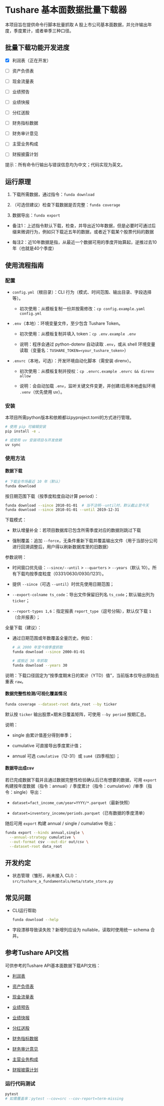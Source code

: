 # Tushare 基本面数据批量下载器

本项目旨在提供命令行脚本批量抓取 A 股上市公司基本面数据，并允许输出年度，季度累计，或者单季三种口径。

## 批量下载功能开发进度

* [x] 利润表（正在开发）

* [ ] 资产负债表

* [ ] 现金流量表

* [ ] 业绩预告

* [ ] 业绩快报

* [ ] 分红送股

* [ ] 财务指标数据

* [ ] 财务审计意见

* [ ] 主营业务构成

* [ ] 财报披露计划

提示：所有命令行输出与错误信息均为中文；代码实现为英文。

## 运行原理

1. 下载所需数据，通过指令：`funda download`

2. （可选但建议）检查下载数据是否完整：`funda coverage`

3. 数据导出：`funda export`

* 备注1：上述指令默认下载，检查，并导出近10年数据，但是必要时可通过后缀来微调行为，例如只下载近五年的数据，或者近下载某个股票代码的数据

* 每注2：近10年数据是指，从最近一个数据可用的季度开始算起，逆推过去10年（也就是40个季度）

## 使用流程指南

### 配置

* `config.yml`（根目录）：CLI 行为（模式、时间范围、输出目录、字段选择等）。

    * 初次使用：从模板复制一份并按需修改：`cp config.example.yaml config.yml`

* `.env`（本地）：环境变量文件，至少包含 Tushare Token。

    * 初次使用：从模板复制并填入 token：`cp .env.example .env`

    * 说明：程序会通过 python-dotenv 自动读取 `.env`，或从 shell 环境变量读取（变量名：`TUSHARE_TOKEN=<your_tushare_token>`）

* `.envrc`（本地，可选）：开发环境自动化脚本（需安装 direnv）。

    * 初次使用：从模板复制并授权：`cp .envrc.example .envrc && direnv allow`

    * 说明：会自动加载 `.env`，监听关键文件变更，并创建/启用本地虚拟环境 `.venv`（优先使用 uv）。

### 安装

本项目所需python版本和依赖都以pyproject.toml的方式进行管理。

```bash
# 使用 pip 可编辑安装
pip install -e .

# 或使用 uv 安装项目与开发依赖
uv sync
```

### 使用方法

#### 数据下载

```bash
# 下载全市场最近 10 年（默认）
funda download
```

按日期范围下载（按季度粒度自动计算 period）：

```bash
funda download --since 2010-01-01  # 当不注明--until时，默认截止至今天
funda download --since 2010-01-01 --until 2019-12-31
```

下载模式：

* 默认增量补全：若项目数据库已包含所需季度对应的数据则跳过下载

* 强制覆盖：追加 `--force`，无条件重新下载并覆盖输出文件（用于当部分公司进行回溯调整后，用户得以刷新数据库里的旧数据）

参数说明：

* 时间窗口优先级：`--since/--until` > `--quarters` > `--years`（默认 10）。所有下载均按季度粒度（0331/0630/0930/1231）。

* 提供 `--since`（可选 `--until`）时优先使用日期范围；

* `--export-colname ts_code`：导出文件保留旧列名 `ts_code`；默认输出列为 `ticker`；
* `--report-types 1,6`：指定报表 `report_type`（逗号分隔），默认仅下载 `1`（合并报表）；

全量下载（建议）：

* 通过日期范围或年数覆盖全量历史。例如：

    ```bash
    # 从 2000 年至今按季度抓取
    funda download --since 2000-01-01

    # 或按近 30 年抓取
    funda download --years 30
    ```

说明：下载口径固定为“按季度期末日的累计（YTD）值”，当前版本仅导出原始去重表 `raw`。

#### 数据完整性检测/可视化覆盖情况

```bash
funda coverage --dataset-root data_root --by ticker
```

默认按 `ticker` 输出股票×期末日覆盖矩阵，可使用 `--by period` 按期汇总。

说明：

* single 由累计值差分得到单季；

* cumulative 可直接导出季度累计值；

* annual 可选 `cumulative`（12-31）或 `sum4`（四季相加）；

#### 数据导出成csv

若已完成数据下载并且通过数据完整性检验确认后已有想要的数据，可用 `export` 构建按年度数据（指令：annual）/ 季度累计（指令：cumulative）/单季（指令：single）导出：

* `dataset=fact_income_cum/year=YYYY/*.parquet`（最新快照）

* `dataset=inventory_income/periods.parquet`（已有数据的季度清单）

随后可用 `export` 构建 annual / single / cumulative 导出：

```bash
funda export --kinds annual,single \
  --annual-strategy cumulative \
  --out-format csv --out-dir out/csv \
  --dataset-root data_root
```

## 开发约定

* 状态管理（雏形，尚未接入 CLI）：`src/tushare_a_fundamentals/meta/state_store.py`

## 常见问题

* CLI运行帮助

    ```bash
    funda download --help
    ```

* 字段漂移导致读失败？新增列应设为 nullable，读取时使用统一 schema 合并。

## 参考Tushare API文档
可供参考的Tushare API基本面数据下载API文档：

* [利润表](https://tushare.pro/document/2?doc_id=33)

* [资产负债表](https://tushare.pro/document/2?doc_id=36)

* [现金流量表](https://tushare.pro/document/2?doc_id=44)

* [业绩预告](https://tushare.pro/document/2?doc_id=45)

* [业绩快报](https://tushare.pro/document/2?doc_id=46)

* [分红送股](https://tushare.pro/document/2?doc_id=103)

* [财务指标数据](https://tushare.pro/document/2?doc_id=79)

* [财务审计意见](https://tushare.pro/document/2?doc_id=80)

* [主营业务构成](https://tushare.pro/document/2?doc_id=81)

* [财报披露计划](https://tushare.pro/document/2?doc_id=162)

### 运行代码测试

```bash
pytest
# 如需覆盖率：pytest --cov=src --cov-report=term-missing
```
